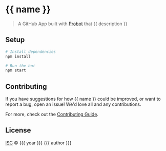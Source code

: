 # {{ name }}

> A GitHub App built with [Probot](https://github.com/probot/probot) that {{ description }}

## Setup

```sh
# Install dependencies
npm install

# Run the bot
npm start
```

## Contributing

If you have suggestions for how {{ name }} could be improved, or want to report a bug, open an issue! We'd love all and any contributions.

For more, check out the [Contributing Guide](CONTRIBUTING.md).

## License

[ISC](LICENSE) © {{{ year }}} {{{ author }}}
